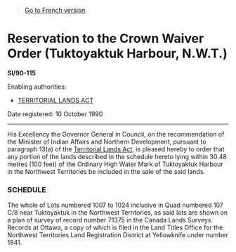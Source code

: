 > [Go to French version](/fr/Règlements/Textes%20réglementaires/90/115.md)

# Reservation to the Crown Waiver Order (Tuktoyaktuk Harbour, N.W.T.)

**SI/90-115**

Enabling authorities: 
- [TERRITORIAL LANDS ACT](/en/Acts/Revised%20Statutes%20of%20Canada/T/T-7.md)

Date registered: 10 October 1990

----------

His Excellency the Governor General in Council, on the recommendation of the Minister of Indian Affairs and Northern Development, pursuant to paragraph 13(a) of the [Territorial Lands Act](/en/Acts/Revised%20Statutes%20of%20Canada/T/T-7.md), is pleased hereby to order that any portion of the lands described in the schedule hereto lying within 30.48 metres (100 feet) of the Ordinary High Water Mark of Tuktoyaktuk Harbour in the Northwest Territories be included in the sale of the said lands.




### **SCHEDULE** 
The whole of Lots numbered 1007 to 1024 inclusive in Quad numbered 107 C/8 near Tuktoyaktuk in the Northwest Territories, as said lots are shown on a plan of survey of record number 71375 in the Canada Lands Surveys Records at Ottawa, a copy of which is filed in the Land Titles Office for the Northwest Territories Land Registration District at Yellowknife under number 1941.




